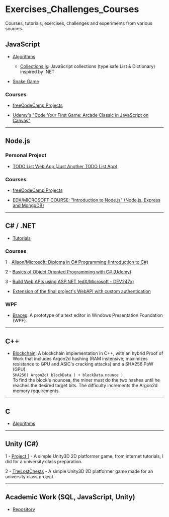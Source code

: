 # Exercises_Challenges_Courses
Courses, tutorials, exercises, challenges and experiments from various sources.

## JavaScript

- [Algorithms](https://github.com/joao-neves95/Exercises_Challenges_Courses/tree/master/JavaScript)
  - [Collections.js](https://github.com/joao-neves95/Exercises_Challenges_Courses/blob/master/JavaScript/Collections.js): JavaScript collections (type safe List & Dictionary) inspired by .NET

- [Snake Game](https://github.com/joao-neves95/Exercises_Challenges_Courses/tree/master/JavaScript/Snake-Game)

### Courses

- [freeCodeCamp Projects](https://github.com/joao-neves95/freeCodeCampProjects)

- [Udemy's "Code Your First Game: Arcade Classic in JavaScript on Canvas"](https://github.com/joao-neves95/Exercises_Challenges_Courses/tree/master/JavaScript/Code-Your-First-Game_Udemy)

---

## Node.js

### Personal Project

- [TODO List Web App (Just Another TODO List App)](https://github.com/joao-neves95/Exercises_Challenges_Courses/tree/master/Node.js/Personal-Projects/TODO-list_web-app)

### Courses

- [freeCodeCamp Projects](https://github.com/joao-neves95/freeCodeCampProjects)

- [EDX/MICROSOFT COURSE: "Introduction to Node.js" (Node.js, Express and MongoDB)](https://github.com/joao-neves95/Exercises_Challenges_Courses/tree/master/Node.js/Introduction-to-NodeJS-edX_Microsoft)

---

## C# / .NET

- [Tutorials](https://github.com/joao-neves95/Exercises_Challenges_Courses/tree/master/CSharp/Personal-Projects/Tutorials)

### Courses

1 - [Alison/Microsoft: Diploma in C# Programming (Introduction to C#)](https://github.com/joao-neves95/Exercises_Challenges_Courses/tree/master/CSharp/Diploma-in-CSharp-Programming_Alison-Microsoft)

2 - [Basics of Object Oriented Programming with C# (Udemy)](https://github.com/joao-neves95/Exercises_Challenges_Courses/tree/master/CSharp/Basics-of-Object-Oriented-Programming-with-C%23_Udemy)

3 - [Build Web APIs using ASP.NET (edX/Microsoft - DEV247x)](https://github.com/joao-neves95/Exercises_Challenges_Courses/tree/master/CSharp/Build-Web-APIs-using-ASP.NET_edX-Microsoft)
  - [Extension of the final project's WebAPI with custom authentication](https://github.com/joao-neves95/Exercises_Challenges_Courses/tree/master/CSharp/Personal-Projects/Tutorials/ASPNETCore2.WebServer)
  
### WPF

 - [Braces](https://github.com/joao-neves95/Braces): A prototype of a text editor in Windows Presentation Foundation (WPF).

---

## C++

- [Blockchain](https://github.com/joao-neves95/Exercises_Challenges_Courses/tree/master/C%2B%2B/Blockchain): A blockchain implementation in C++, with an hybrid Proof of Work that includes Argon2d hashing (RAM instensive; maximizes resistance to GPU and ASIC's cracking attacks) and a SHA256 PoW (GPU).<br/>
```SHA256( Argon2d( blockData ) + blockData.nounce )```<br/>
To find the block's nounce**s**, the miner must do the two hashes until he reaches the desired target bits. The difficulty increments the Argon2d memory requirements.<br/>

---

## C

- [Algorithms](https://github.com/joao-neves95/Exercises_Challenges_Courses/tree/master/C)

---

## Unity (C#)

1 - [Project 1](https://github.com/joao-neves95/Exercises_Challenges_Courses/tree/master/Unity/Project1) - A simple Unity3D 2D platformer game, from internet tutorials, I did for a university class preparation.

2 - [TheLostChests](https://github.com/joao-neves95/academic-work/tree/master/Unity/TheLostChests) - A simple Unity3D 2D platformer game made for an university class project.

---

## Academic Work (SQL, JavaScript, Unity)

- [Repository](https://github.com/joao-neves95/academic-work)
